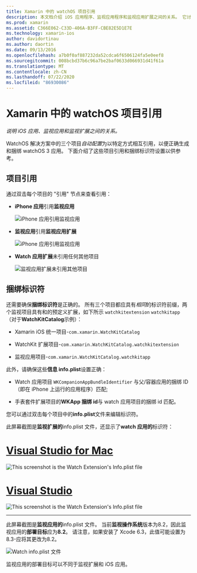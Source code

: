 ```yaml
---
title: Xamarin 中的 watchOS 项目引用
description: 本文档介绍 iOS 应用程序、监视应用程序和监视应用扩展之间的关系。 它讨论了项目引用和捆绑标识符。
ms.prod: xamarin
ms.assetid: C366E062-C33D-406A-B3FF-CBE82E5D1E7E
ms.technology: xamarin-ios
author: davidortinau
ms.author: daortin
ms.date: 09/13/2016
ms.openlocfilehash: a7b0f0af887232da52cdca6f6506124fa5e0eef8
ms.sourcegitcommit: 008bcbd37b6c96a7be2baf0633d066931d41f61a
ms.translationtype: MT
ms.contentlocale: zh-CN
ms.lasthandoff: 07/22/2020
ms.locfileid: "86930086"
---
```

# <a name="watchos-project-references-in-xamarin"></a>Xamarin 中的 watchOS 项目引用

_说明 iOS 应用、监视应用和监视扩展之间的关系。_

WatchOS 解决方案中的三个项目*自动配置*为以特定方式相互引用，以便正确生成和捆绑 watchOS 3 应用。 下面介绍了这些项目引用和捆绑标识符设置以供参考。

## <a name="project-references"></a>项目引用

通过双击每个项目的 "引用" 节点来查看引用：

- **iPhone 应用**引用**监视应用**

  ![iPhone 应用引用监视应用](project-references-images/catalog-reference1.png)

- **监视应用**引用**监视应用扩展**

  ![iPhone 应用引用监视应用](project-references-images/catalog-reference2.png)

- **Watch 应用扩展**未引用任何其他项目

  ![监视应用扩展未引用其他项目](project-references-images/catalog-reference3.png)

## <a name="bundle-identifiers"></a>捆绑标识符

还需要确保**捆绑标识符**是正确的。
所有三个项目都应具有*相同*的标识符前缀，两个监视项目具有和的预定义扩展，如下所示 `watchkitextension` `watchkitapp` （对于**WatchKitCatalog**示例）：

- Xamarin iOS 统一项目-`com.xamarin.WatchKitCatalog`

- WatchKit 扩展项目-`com.xamarin.WatchKitCatalog.watchkitextension`

- 监视应用项目-`com.xamarin.WatchKitCatalog.watchkitapp`

此外，请确保这些**信息 info.plist**设置正确：

- Watch 应用项目 `WKCompanionAppBundleIdentifier` 与父/容器应用的捆绑 ID （即在 iPhone 上运行的应用程序）匹配;

- 手表套件扩展项目的**WKApp 捆绑 id**与 watch 应用项目的捆绑 id 匹配。

您可以通过双击每个项目中的**info.plist**文件来编辑标识符。

此屏幕截图是**监视扩展的**info.plist 文件，还显示了**watch 应用的**标识符：

# <a name="visual-studio-for-mac"></a>[Visual Studio for Mac](#tab/macos)

![](project-references-images/infoplist-extension.png "This screenshot is the Watch Extension's Info.plist file")

# <a name="visual-studio"></a>[Visual Studio](#tab/windows)

![](project-references-images/infoplist-extension-vs.png "This screenshot is the Watch Extension's Info.plist file")

-----

此屏幕截图是**监视应用的**info.plist 文件。
当前**监视操作系统**版本为8.2，因此监视应用的**部署目标**应为**8.2**。 请注意，如果安装了 Xcode 6.3，此值可能设置为 8.3-应将其更改为8.2。

![Watch info.plist 文件](project-references-images/infoplist-watchapp.png)

监视应用的部署目标可以不同于监视扩展和 iOS 应用。
